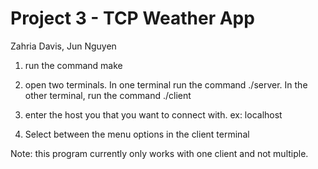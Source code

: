 # Project 3 - TCP Weather App
 Zahria Davis, Jun Nguyen

1. run the command make

2. open two terminals. In one terminal run the command ./server. In the other terminal, run the command ./client

3. enter the host you that you want to connect with. ex: localhost

4. Select between the menu options in the client terminal

Note: this program currently only works with one client and not multiple.